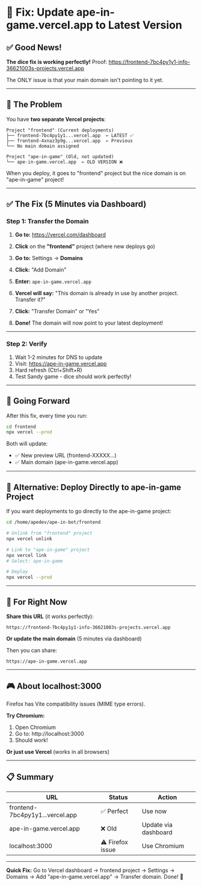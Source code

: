 # 🔧 Fix: Update ape-in-game.vercel.app to Latest Version

## ✅ Good News!

**The dice fix is working perfectly!**
Proof: https://frontend-7bc4py1y1-info-36621003s-projects.vercel.app

The ONLY issue is that your main domain isn't pointing to it yet.

---

## 🎯 The Problem

You have **two separate Vercel projects**:

```
Project "frontend" (Current deployments)
├── frontend-7bc4py1y1...vercel.app  ← LATEST ✅
├── frontend-4xnaz3p9g...vercel.app  ← Previous
└── No main domain assigned

Project "ape-in-game" (Old, not updated)
└── ape-in-game.vercel.app  ← OLD VERSION ❌
```

When you deploy, it goes to "frontend" project but the nice domain is on "ape-in-game" project!

---

## ✅ The Fix (5 Minutes via Dashboard)

### Step 1: Transfer the Domain

1. **Go to:** https://vercel.com/dashboard

2. **Click** on the **"frontend"** project (where new deploys go)

3. **Go to:** Settings → **Domains**

4. **Click:** "Add Domain"

5. **Enter:** `ape-in-game.vercel.app`

6. **Vercel will say:** "This domain is already in use by another project. Transfer it?"

7. **Click:** "Transfer Domain" or "Yes"

8. **Done!** The domain will now point to your latest deployment!

---

### Step 2: Verify

1. Wait 1-2 minutes for DNS to update
2. Visit: https://ape-in-game.vercel.app
3. Hard refresh (Ctrl+Shift+R)
4. Test Sandy game - dice should work perfectly!

---

## 🔄 Going Forward

After this fix, every time you run:
```bash
cd frontend
npx vercel --prod
```

Both will update:
- ✅ New preview URL (frontend-XXXXX...)
- ✅ Main domain (ape-in-game.vercel.app)

---

## 🚀 Alternative: Deploy Directly to ape-in-game Project

If you want deployments to go directly to the ape-in-game project:

```bash
cd /home/apedev/ape-in-bot/frontend

# Unlink from "frontend" project
npx vercel unlink

# Link to "ape-in-game" project
npx vercel link
# Select: ape-in-game

# Deploy
npx vercel --prod
```

---

## 📱 For Right Now

**Share this URL** (it works perfectly):
```
https://frontend-7bc4py1y1-info-36621003s-projects.vercel.app
```

**Or update the main domain** (5 minutes via dashboard)

Then you can share:
```
https://ape-in-game.vercel.app
```

---

## 🎮 About localhost:3000

Firefox has Vite compatibility issues (MIME type errors).

**Try Chromium:**
1. Open Chromium
2. Go to: http://localhost:3000
3. Should work!

**Or just use Vercel** (works in all browsers)

---

## 📋 Summary

| URL | Status | Action |
|-----|--------|--------|
| frontend-7bc4py1y1...vercel.app | ✅ Perfect | Use now |
| ape-in-game.vercel.app | ❌ Old | Update via dashboard |
| localhost:3000 | ⚠️ Firefox issue | Use Chromium |

---

**Quick Fix:** Go to Vercel dashboard → frontend project → Settings → Domains → Add "ape-in-game.vercel.app" → Transfer domain. Done! 🎯

